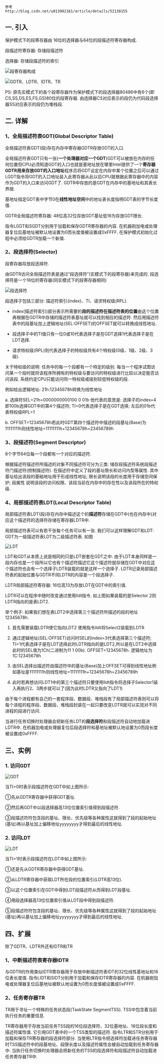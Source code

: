```
参考
http://blog.csdn.net/u013982161/article/details/52138155
```

## 一. 引入

保护模式下的段寄存器由 16位的选择器与64位的段描述符寄存器构成. 

段描述符寄存器:  存储段描述符

选择器: 存储段描述符的索引

![段寄存器构成](images/images11.png)

![GDTR、LDTR、IDTR、TR](images/images15.png)

PS: 原先实模式下的各个段寄存器作为保护模式下的段选择器80486中有6个(即CS,SS,DS,ES,FS,GS)80位的段寄存器. 由选择器CS对应表示的段仍为代码段选择器SS对应表示的段仍为堆栈段. 

## 二. 详解

### 1、全局描述符表GDT(Global Descriptor Table)

全局描述符表GDT(段)存在内存中寄存器GDTR存放GDT的入口. 

全局描述符表GDT只有一张(**一个处理器对应一个GDT**)GDT可以被放在内存的任何位置但CPU必须知道GDT的入口也就是基地址放在哪里Intel提供了一个**寄存器GDTR用来存放GDT的入口地址**程序员将GDT设定在内存中某个位置之后可以通过LGDT指令将GDT的入口地址装入此寄存器从此以后CPU就根据此寄存器中的内容作为GDT的入口来访问GDT了. GDTR中存放的是GDT在内存中的基地址和其表长界限. 

基地址指定GDT表中字节0在**线性地址空间**中的地址表长度指明GDT表的字节长度值. 

GDTR全局描述符寄存器: 48位高32位存放GDT基址低16为存放GDT限长. 

指令LGDT和SGDT分别用于加载和保存GDTR寄存器的内容. 在机器刚加电或处理器复位后基地址被默认地设置为0而长度值被设置成0xFFFF. 在保护模式初始化过程中必须给GDTR加载一个新值. 

### 2、段选择符(Selector)

段寄存器存放段选择符. 

由GDTR访问全局描述符表是通过“段选择符”(实模式下的段寄存器)来完成的. 段选择符是一个16位的寄存器(同实模式下的段寄存器相同)

![段选择符](images/images13.png)

段选择子包括三部分: 描述符索引(index)、TI、请求特权级(RPL). 

- index(描述符索引)部分表示所需要的**段的描述符在描述符表的位置**由这个位置再根据在GDTR中存储的描述符表基址就可以找到相应的描述符. 然后用描述符表中的段基址加上逻辑地址(SEL:OFFSET)的OFFSET就可以转换成线性地址. 

- 段选择子中的TI值只有一位0或10代表选择子是在GDT选择1代表选择子是在LDT选择. 

- 请求特权级(RPL)则代表选择子的特权级共有4个特权级(0级、1级、2级、3级). 

关于特权级的说明: 任务中的每一个段都有一个特定的级别. 每当一个程序试图访问某一个段时就将该程序所拥有的特权级与要访问的特权级进行比较以决定能否访问该段. 系统约定CPU只能访问同一特权级或级别较低特权级的段. 

例如给出逻辑地址: 21h:12345678h转换为线性地址

a. 选择符SEL=21h=0000000000100 0 01b 他代表的意思是: 选择子的index=4即100b选择GDT中的第4个描述符; TI=0代表选择子是在GDT选择; 左后的01b代表特权级RPL=1

b. OFFSET=12345678h若此时GDT第四个描述符中描述的段基址(Base)为11111111h则线性地址=11111111h+12345678h=23456789h

### 3、段描述符(Segment Descriptor)

8个字节64位每一个段都有一个对应的描述符. 

根据描述符描述符所描述的对象不同描述符可分为三类: 储存段描述符系统段描述符门描述符(控制描述符). 在描述符中定义了段的基址限长和访问内型等属性. 其中基址给出该段的基础地址用于形成线性地址; 限长说明该段的长度用于存储空间保护; 段属性 说明该段的访问权限、该段当前在内存中的存在性以及该段所在的特权级. 

### 4、局部描述符表LDT(Local Descriptor Table)

局部描述符表LDT(段)存在内存中描述这个的**描述符**存储在GDT中(也在内存中)对应这个描述符的选择符存储在寄存器LDTR中. 

局部描述符表可以有若干张每个任务可以有一张. 我们可以这样理解GDT和LDT: GDT为一级描述符表LDT为二级描述符表. 如图

![LDT](images/images14.png)

LDT和GDT从本质上说是相同的只是LDT嵌套在GDT之中. 由于LDT本身同样是一段内存也是一个段所以它也有个描述符描述它这个描述符就存储在GDT中对应这个描述符也会有一个选择子LDTR装载的就是这样一个选择子. LDTR记录局部描述符表的起始位置与GDTR不同LDTR的内容是一个段选择子. 

LDTR局部描述符寄存器: 16位高13为存放LDT在GDT中的索引值. 

LDTR可以在程序中随时改变通过使用lldt指令. 如上图如果装载的是Selector 2则LDTR指向的是表LDT2. 

举个例子: 如果我们想在表LDT2中选择第三个描述符所描述的段的地址12345678h. 

1. 首先需要装载LDTR使它指向LDT2 使用指令lldt将Select2装载到LDTR

2. 通过逻辑地址(SEL:OFFSET)访问时SEL的index=3代表选择第三个描述符; TI=1代表选择子是在LDT选择此时LDTR指向的是LDT2,所以是在LDT2中选择此时的SEL值为1Ch(二进制为11 1 00b). OFFSET=12345678h. 逻辑地址为1C:12345678h

3. 由SEL选择出描述符由描述符中的基址(Base)加上OFFSET可得到线性地址例如基址是11111111h则线性地址=11111111h+12345678h=23456789h

4. 此时若再想访问LDT1中的第三个描述符只要使用lldt指令将选择子Selector1装入再执行2、3两步就可以了(因为此时LDTR又指向了LDT1)
 
由于每个进程都有自己的一套程序段、数据段、堆栈段有了局部描述符表则可以将每个进程的程序段、数据段、堆栈段封装在一起只要改变LDTR就可以实现对不同进程的段进行访问. 

当进行任务切换时处理器会把新任务LDT的**段选择符**和段描述符自动地加载进LDTR中. 在机器加电或处理器复位后段选择符和基地址被默认地设置为0而段长度被设置成0xFFFF. 

## 三、实例

### 1. 访问GDT

![GDT](images/images16.png)

当TI=0时表示段描述符在GDT中如上图所示: 

①先从GDTR寄存器中获得GDT基址. 

②然后再GDT中以段选择器高13位位置索引值得到段描述符. 

③段描述符符包含段的基址、限长、优先级等各种属性这就得到了段的起始地址(基址)再以基址加上偏移地址yyyyyyyy才得到最后的线性地址. 

### 2. 访问LDT

![LDT](images/images17.png)

当TI=1时表示段描述符在LDT中如上图所示: 

①还是先从GDTR寄存器中获得GDT基址. 

②从LDTR寄存器中获取LDT所在段的位置索引(LDTR高13位). 

③以这个位置索引在GDT中得到LDT段描述符从而得到LDT段基址. 

④用段选择器高13位位置索引值从LDT段中得到段描述符. 

⑤段描述符符包含段的基址、限长、优先级等各种属性这就得到了段的起始地址(基址)再以基址加上偏移地址yyyyyyyy才得到最后的线性地址. 

## 四、扩展

除了GDTR、LDTR外还有IDTR和TR

### 1、中断描述符表寄存器IDTR

与GDTR的作用类似IDTR寄存器用于存放中断描述符表IDT的32位线性基地址和16位表长度值. 指令LIDT和SIDT分别用于加载和保存IDTR寄存器的内容. 在机器刚加电或处理器复位后基地址被默认地设置为0而长度值被设置成0xFFFF. 

### 2、任务寄存器TR

TR用于寻址一个特殊的任务状态段(TaskState SegmentTSS). TSS中包含着当前执行任务的重要信息. 

TR寄存器用于存放当前任务TSS段的16位段选择符、32位基地址、16位段长度和描述符属性值. 它引用GDT表中的一个TSS类型的描述符. 指令LTR和STR分别用于加载和保存TR寄存器的段选择符部分. 当使用LTR指令把选择符加载进任务寄存器时TSS描述符中的段基地址、段限长度以及描述符属性会被自动加载到任务寄存器中. 当执行任务切换时处理器会把新任务的TSS的段选择符和段描述符自动加载进任务寄存器TR中. 
